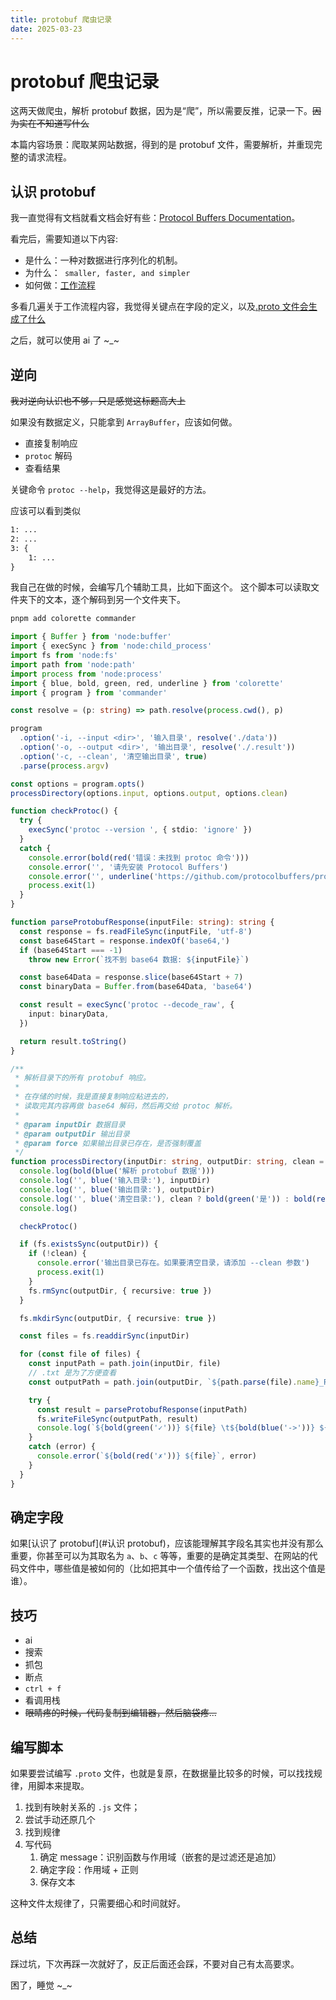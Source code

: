```yaml
---
title: protobuf 爬虫记录
date: 2025-03-23
---
```


# protobuf 爬虫记录

这两天做爬虫，解析 protobuf 数据，因为是“爬”，所以需要反推，记录一下。~~因为实在不知道写什么~~

本篇内容场景：爬取某网站数据，得到的是 protobuf 文件，需要解析，并重现完整的请求流程。

## 认识 protobuf

我一直觉得有文档就看文档会好有些：[Protocol Buffers Documentation](https://protobuf.dev/)。

看完后，需要知道以下内容:

- 是什么：一种对数据进行序列化的机制。
- 为什么：` smaller, faster, and simpler`
- 如何做：[工作流程](https://protobuf.dev/overview/#work)

多看几遍关于工作流程内容，我觉得关键点在字段的定义，以及[.proto 文件会生成了什么](https://protobuf.dev/programming-guides/editions/#generated)

之后，就可以使用 ai 了 ~\_~

## 逆向

~~我对逆向认识也不够，只是感觉这标题高大上~~

如果没有数据定义，只能拿到 `ArrayBuffer`，应该如何做。

- 直接复制响应
- `protoc` 解码
- 查看结果

关键命令 `protoc --help`，我觉得这是最好的方法。

应该可以看到类似

```txt
1: ...
2: ...
3: {
    1: ...
}
```

我自己在做的时候，会编写几个辅助工具，比如下面这个。
这个脚本可以读取文件夹下的文本，逐个解码到另一个文件夹下。

```bash
pnpm add colorette commander
```

```ts
import { Buffer } from 'node:buffer'
import { execSync } from 'node:child_process'
import fs from 'node:fs'
import path from 'node:path'
import process from 'node:process'
import { blue, bold, green, red, underline } from 'colorette'
import { program } from 'commander'

const resolve = (p: string) => path.resolve(process.cwd(), p)

program
  .option('-i, --input <dir>', '输入目录', resolve('./data'))
  .option('-o, --output <dir>', '输出目录', resolve('./.result'))
  .option('-c, --clean', '清空输出目录', true)
  .parse(process.argv)

const options = program.opts()
processDirectory(options.input, options.output, options.clean)

function checkProtoc() {
  try {
    execSync('protoc --version ', { stdio: 'ignore' })
  }
  catch {
    console.error(bold(red('错误：未找到 protoc 命令')))
    console.error('', '请先安装 Protocol Buffers')
    console.error('', underline('https://github.com/protocolbuffers/protobuf/releases'))
    process.exit(1)
  }
}

function parseProtobufResponse(inputFile: string): string {
  const response = fs.readFileSync(inputFile, 'utf-8')
  const base64Start = response.indexOf('base64,')
  if (base64Start === -1)
    throw new Error(`找不到 base64 数据: ${inputFile}`)

  const base64Data = response.slice(base64Start + 7)
  const binaryData = Buffer.from(base64Data, 'base64')

  const result = execSync('protoc --decode_raw', {
    input: binaryData,
  })

  return result.toString()
}

/**
 * 解析目录下的所有 protobuf 响应。
 *
 * 在存储的时候，我是直接复制响应粘进去的，
 * 读取完其内容再做 base64 解码，然后再交给 protoc 解析。
 *
 * @param inputDir 数据目录
 * @param outputDir 输出目录
 * @param force 如果输出目录已存在，是否强制覆盖
 */
function processDirectory(inputDir: string, outputDir: string, clean = false) {
  console.log(bold(blue('解析 protobuf 数据')))
  console.log('', blue('输入目录:'), inputDir)
  console.log('', blue('输出目录:'), outputDir)
  console.log('', blue('清空目录:'), clean ? bold(green('是')) : bold(red('否')))
  console.log()

  checkProtoc()

  if (fs.existsSync(outputDir)) {
    if (!clean) {
      console.error('输出目录已存在。如果要清空目录，请添加 --clean 参数')
      process.exit(1)
    }
    fs.rmSync(outputDir, { recursive: true })
  }

  fs.mkdirSync(outputDir, { recursive: true })

  const files = fs.readdirSync(inputDir)

  for (const file of files) {
    const inputPath = path.join(inputDir, file)
    // .txt 是为了方便查看
    const outputPath = path.join(outputDir, `${path.parse(file).name}_Result.txt`)

    try {
      const result = parseProtobufResponse(inputPath)
      fs.writeFileSync(outputPath, result)
      console.log(`${bold(green('✓'))} ${file} \t${bold(blue('->'))} ${underline(path.basename(outputPath))}`)
    }
    catch (error) {
      console.error(`${bold(red('✗'))} ${file}`, error)
    }
  }
}
```

## 确定字段

如果[认识了 protobuf](#认识 protobuf)，应该能理解其字段名其实也并没有那么重要，你甚至可以为其取名为 `a`、`b`、`c` 等等，重要的是确定其类型、在网站的代码文件中，哪些值是被如何的（比如把其中一个值传给了一个函数，找出这个值是谁）。

## 技巧

- ai
- 搜索
- 抓包
- 断点
- `ctrl + f`
- 看调用栈
- ~~眼睛疼的时候，代码复制到编辑器，然后脑袋疼...~~

## 编写脚本

如果要尝试编写 `.proto` 文件，也就是复原，在数据量比较多的时候，可以找找规律，用脚本来提取。

1. 找到有映射关系的 `.js` 文件；
2. 尝试手动还原几个
3. 找到规律
4. 写代码
   1. 确定 message：识别函数与作用域（嵌套的是过滤还是追加）
   2. 确定字段：作用域 + 正则
   3. 保存文本

这种文件太规律了，只需要细心和时间就好。

## 总结

踩过坑，下次再踩一次就好了，反正后面还会踩，不要对自己有太高要求。

困了，睡觉 ~\_~
